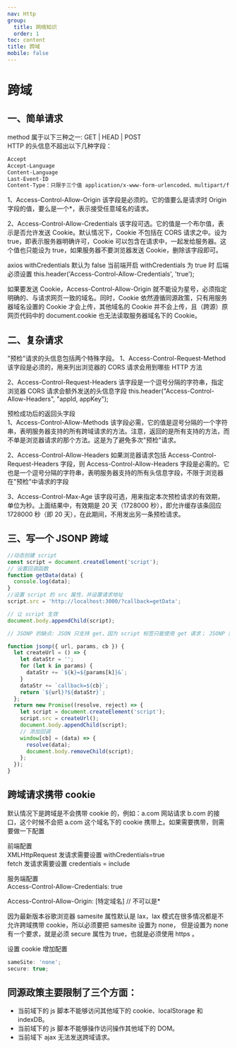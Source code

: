 ```yaml
---
nav: Http
group:
  title: 网络知识
  order: 1
toc: content
title: 跨域
mobile: false
---
```


# 跨域

## 一、简单请求

method 属于以下三种之一: GET | HEAD | POST<br/>
HTTP 的头信息不超出以下几种字段：<br/>

```bash
Accept
Accept-Language
Content-Language
Last-Event-ID
Content-Type：只限于三个值 application/x-www-form-urlencoded、multipart/form-data、text/plain
```

1、Access-Control-Allow-Origin
该字段是必须的。它的值要么是请求时 Origin 字段的值，要么是一个\*，表示接受任意域名的请求。

2、Access-Control-Allow-Credentials
该字段可选。它的值是一个布尔值，表示是否允许发送 Cookie。默认情况下，Cookie 不包括在 CORS 请求之中。设为 true，即表示服务器明确许可，Cookie 可以包含在请求中，一起发给服务器。这个值也只能设为 true，如果服务器不要浏览器发送 Cookie，删除该字段即可。

axios withCredentials 默认为 false
当前端开启 withCredentials 为 true 时 后端必须设置
this.header('Access-Control-Allow-Credentials', 'true');

如果要发送 Cookie，Access-Control-Allow-Origin 就不能设为星号，必须指定明确的、与请求网页一致的域名。同时，Cookie 依然遵循同源政策，只有用服务器域名设置的 Cookie 才会上传，其他域名的 Cookie 并不会上传，且（跨源）原网页代码中的 document.cookie 也无法读取服务器域名下的 Cookie。

## 二、复杂请求

"预检"请求的头信息包括两个特殊字段。
1、Access-Control-Request-Method
该字段是必须的，用来列出浏览器的 CORS 请求会用到哪些 HTTP 方法

2、Access-Control-Request-Headers
该字段是一个逗号分隔的字符串，指定浏览器 CORS 请求会额外发送的头信息字段
this.header("Access-Control-Allow-Headers", "appId, appKey");

预检成功后的返回头字段  
1、Access-Control-Allow-Methods
该字段必需，它的值是逗号分隔的一个字符串，表明服务器支持的所有跨域请求的方法。注意，返回的是所有支持的方法，而不单是浏览器请求的那个方法。这是为了避免多次"预检"请求。

2、Access-Control-Allow-Headers
如果浏览器请求包括 Access-Control-Request-Headers 字段，则 Access-Control-Allow-Headers 字段是必需的。它也是一个逗号分隔的字符串，表明服务器支持的所有头信息字段，不限于浏览器在"预检"中请求的字段

3、Access-Control-Max-Age
该字段可选，用来指定本次预检请求的有效期，单位为秒。上面结果中，有效期是 20 天（1728000 秒），即允许缓存该条回应 1728000 秒（即 20 天），在此期间，不用发出另一条预检请求。

## 三、写一个 JSONP 跨域

```js
//动态创建 script
const script = document.createElement('script');
// 设置回调函数
function getData(data) {
  console.log(data);
}
//设置 script 的 src 属性，并设置请求地址
script.src = 'http://localhost:3000/?callback=getData';

// 让 script 生效
document.body.appendChild(script);

// JSONP 的缺点: JSON 只支持 get，因为 script 标签只能使用 get 请求； JSONP 需要后端配合返回指定格式的数据。

function jsonp({ url, params, cb }) {
  let createUrl = () => {
    let dataStr = '';
    for (let k in params) {
      dataStr += `${k}=${params[k]}&`;
    }
    dataStr += `callback=${cb}`;
    return `${url}?${dataStr}`;
  };
  return new Promise((resolve, reject) => {
    let script = document.createElement('script');
    script.src = createUrl();
    document.body.appendChild(script);
    // 添加回调
    window[cb] = (data) => {
      resolve(data);
      document.body.removeChild(script);
    };
  });
}
```

## 跨域请求携带 cookie

默认情况下是跨域是不会携带 cookie 的，例如：a.com 网站请求 b.com 的接口，这个时候不会把 a.com 这个域名下的 cookie 携带上。如果需要携带，则需要做一下配置

前端配置  
XMLHttpRequest 发请求需要设置 withCredentials=true  
fetch 发请求需要设置 credentials = include

服务端配置  
Access-Control-Allow-Credentials: true

Access-Control-Allow-Origin: [特定域名] // 不可以是\*

因为最新版本谷歌浏览器 samesite 属性默认是 lax，lax 模式在很多情况都是不允许跨域携带 cookie，所以必须要把 samesite 设置为 none， 但是设置为 none 有一个要求，就是必须 secure 属性为 true，也就是必须使用 https 。

设置 cookie 增加配置<br/>

```js
sameSite: 'none';
secure: true;
```

## 同源政策主要限制了三个方面：

- 当前域下的 js 脚本不能够访问其他域下的 cookie、localStorage 和 indexDB。
- 当前域下的 js 脚本不能够操作访问操作其他域下的 DOM。
- 当前域下 ajax 无法发送跨域请求。
